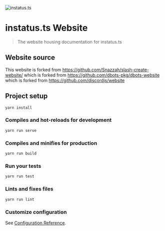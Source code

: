 ![instatus.ts](https://socialify.git.ci/Vicente015/instatus.ts-website/image?language=1&logo=https%3A%2F%2Finstatus.vicente015.dev%2Fstatic%2Flogo.png&owner=1&pattern=Plus&theme=Light)

# instatus.ts Website

> The website housing documentation for instatus.ts

## Website source

This website is forked from https://github.com/Snazzah/slash-create-website/ which is forked from https://github.com/dbots-pkg/dbots-website which is forked from https://github.com/discordjs/website

## Project setup
```
yarn install
```

### Compiles and hot-reloads for development
```
yarn run serve
```

### Compiles and minifies for production
```
yarn run build
```

### Run your tests
```
yarn run test
```

### Lints and fixes files
```
yarn run lint
```

### Customize configuration
See [Configuration Reference](https://cli.vuejs.org/config/).
